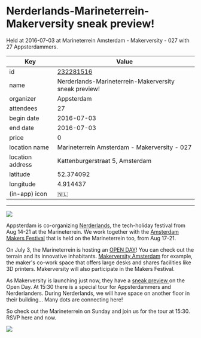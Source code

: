 # Nerderlands-Marineterrein-Makerversity sneak preview!
Held at 2016-07-03 at Marineterrein Amsterdam - Makerversity - 027 with 27 Appsterdammers.
        
|Key|Value
|---|---|
|id|[232281516](https://www.meetup.com/appsterdam/events/232281516/)|
|name|Nerderlands-Marineterrein-Makerversity sneak preview!|
|organizer|Appsterdam|
|attendees|27|
|begin date|2016-07-03|
|end date|2016-07-03|
|price|0|
|location name|Marineterrein Amsterdam - Makerversity - 027|
|location address|Kattenburgerstraat 5, Amsterdam|
|latitude|52.374092|
|longitude|4.914437|
|(in-app) icon|🇳🇱|

---

<img src="http://photos2.meetupstatic.com/photos/event/8/f/3/4/600_451656660.jpeg" />

Appsterdam is co-organizing [Nerderlands](http://nerderlands.com), the tech-holiday festival from Aug 14-21 at the Marineterrein. We work together with the [Amsterdam Makers Festival](http://amsterdammakerfestival.nl/) that is held on the Marineterrein too, from Aug 17-21.

On July 3, the Marineterrein is hosting an [OPEN DAY](http://marineterrein.nl/nl/nieuws/open-dag-op-3-juli-2016/)! You can check out the terrain and its innovative inhabitants. [Makerversity Amsterdam](http://makerversity.org/amsterdam/) for example, the maker's co-work space that offers large desks and shares facilities like 3D printers. Makerversity will also participate in the Makers Festival.

As Makerversity is launching just now, they have a [sneak preview ](https://www.eventbrite.nl/e/tickets-workshop-sneak-peek-at-makerversity-26029000441)on the Open Day. At 15:30 there is a special tour for Appsterdammers and Nerderlanders. During Nerderlands, we will have space on another floor in their building... Many dots are connecting here!

So check out the Marineterrein on Sunday and join us for the tour at 15:30. RSVP here and now.

<img src="http://photos2.meetupstatic.com/photos/event/8/f/0/8/600_451656616.jpeg" />


